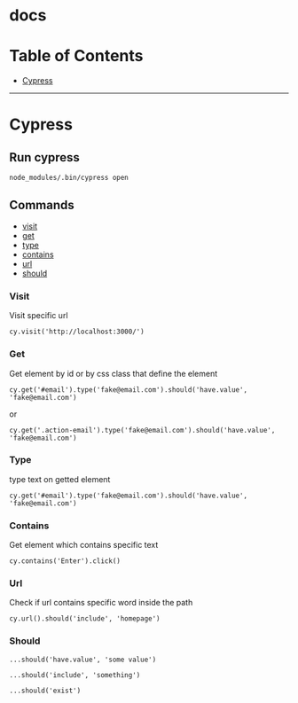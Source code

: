 # docs

# **Table of Contents**

- [Cypress](#cypress)

---

# Cypress

## Run cypress

```
node_modules/.bin/cypress open
```
## Commands
<a name="cypress"></a>

- [visit](#visit)
- [get](#get)
- [type](#type)
- [contains](#contains)
- [url](#url)
- [should](#should)

<a name="visit"></a>
### Visit

Visit specific url

```
cy.visit('http://localhost:3000/')
```

<a name="get"></a>
### Get

Get element by id or by css class that define the element
```
cy.get('#email').type('fake@email.com').should('have.value', 'fake@email.com')
```
or
```
cy.get('.action-email').type('fake@email.com').should('have.value', 'fake@email.com')
```

<a name="type"></a>
### Type

type text on getted element
```
cy.get('#email').type('fake@email.com').should('have.value', 'fake@email.com')
```

<a name="contains"></a>
### Contains

Get element which contains specific text
```
cy.contains('Enter').click()
```

<a name="url"></a>
### Url

Check if url contains specific word inside the path
```
cy.url().should('include', 'homepage')
```

<a name="should"></a>
### Should

```
...should('have.value', 'some value')
```

```
...should('include', 'something')
```

```
...should('exist')
```



